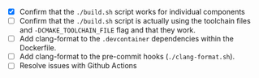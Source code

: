 - [x] Confirm that the `./build.sh` script works for individual components
- [ ] Confirm that the `./build.sh` script is actually using the toolchain files and `-DCMAKE_TOOLCHAIN_FILE` flag and that they work.
- [ ] Add clang-format to the `.devcontainer` dependencies within the Dockerfile.
- [ ] Add clang-format to the pre-commit hooks (`./clang-format.sh`).
- [ ] Resolve issues with Github Actions
